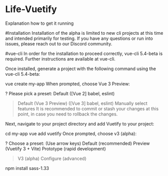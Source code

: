 # Life-Vuetify
Explanation how to get it running

#Installation
Installation of the alpha is limited to new cli projects at this time and intended primarily for testing. If you have any questions or run into issues, please reach out to our Discord community.

#vue-cli
In order for the installation to proceed correctly, vue-cli 5.4-beta is required. Further instructions are available at vue-cli.

Once installed, generate a project with the following command using the vue-cli 5.4-beta:

vue create my-app
When prompted, choose Vue 3 Preview:

? Please pick a preset:
    Default ([Vue 2] babel, eslint)
  > Default (Vue 3 Preview) ([Vue 3] babel, eslint)
    Manually select features
It is recommended to commit or stash your changes at this point, in case you need to rollback the changes.

Next, navigate to your project directory and add Vuetify to your project:

cd my-app
vue add vuetify
Once prompted, choose v3 (alpha):

? Choose a preset: (Use arrow keys)
  Default (recommended)
  Preview (Vuetify 3 + Vite)
  Prototype (rapid development)
> V3 (alpha)
  Configure (advanced)

npm install sass-1.33 

